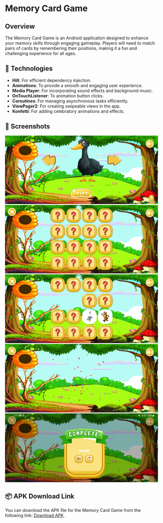 # Memory Card Game

## Overview
The Memory Card Game is an Android application designed to enhance your memory skills through engaging gameplay. Players will need to match pairs of cards by remembering their positions, making it a fun and challenging experience for all ages.

## 🚀 Technologies
- **Hilt**: For efficient dependency injection.
- **Animations**: To provide a smooth and engaging user experience.
- **Media Player**: For incorporating sound effects and background music.
- **OnTouchListener**: To animation button clicks.
- **Coroutines**: For managing asynchronous tasks efficiently.
- **ViewPager2**: For creating swipeable views in the app.
- **Konfetti**: For adding celebratory animations and effects.

## 📸 Screenshots
<p align="center">
  <img src="./Screenshot_20241029_141009_Memory Game.jpg" />
  <img src="./Screenshot_20241029_141029_Memory Game.jpg" />
  <img src="./Screenshot_20241029_141037_Memory Game.jpg" />
  <img src="./Screenshot_20241029_141126_Memory Game.jpg" />
  <img src="./Screenshot_20241029_141128_Memory Game.jpg" />
</p>

## 📦 APK Download Link
You can download the APK file for the Memory Card Game from the following link: [Download APK](https://github.com/BoburjonMurodov/MemoryGame/releases/download/release/app-release.apk).

